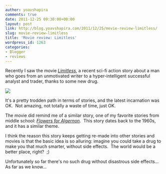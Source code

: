 ```yaml
---
author: yoavshapira
comments: true
date: 2011-12-25 09:30:00+00:00
layout: post
link: http://blog.yoavshapira.com/2011/12/25/movie-review-limitless/
slug: movie-review-limitless
title: 'Movie review: Limitless'
wordpress_id: 1263
categories:
- Blogger
- reviews
---
```


Recently I saw the movie _[Limitless](http://www.imdb.com/title/tt1219289/)_, a recent sci-fi action story about a man who goes from an unmotivated writer to a hyper-intelligent successful analyst and trader, thanks to some new drug.  
  


[![](https://yoavshapira.files.wordpress.com/2011/12/52830-limitless.jpg)](https://yoavshapira.files.wordpress.com/2011/12/52830-limitless.jpg)

  


  
It's a pretty trodden path in terms of stories, and the latest incarnation was OK.  Not amazing, not totally a waste of time, just OK.  
  
The movie did remind me of a similar story, one of my favorite stories from middle school: _[Flowers for Algernon](http://en.wikipedia.org/wiki/Flowers_for_Algernon)_.  This story dates back to the 1960s, and it has a similar theme.  
  
I think the reason this story keeps getting re-made into other stories and movies is that the basic idea is so alluring: imagine you could take a drug to make you that much smarter, without side effects.  The world would be a better place, right?  ;)  
  
Unfortunately so far there's no such drug without disastrous side effects... As far as we know...  
  

